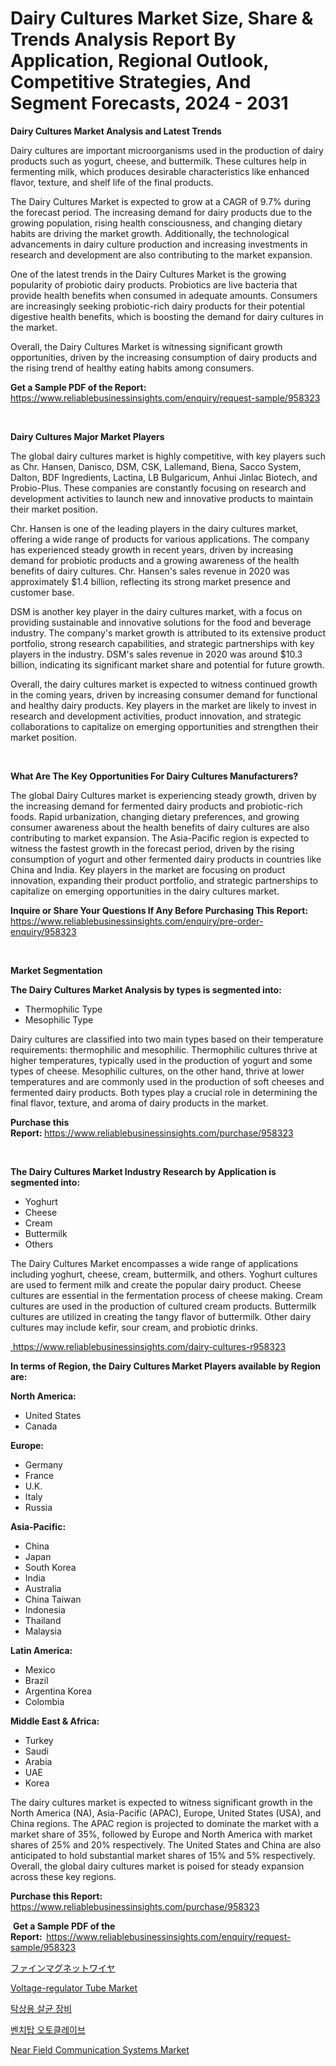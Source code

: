 <p><h1>Dairy Cultures Market Size, Share & Trends Analysis Report By Application, Regional Outlook, Competitive Strategies, And Segment Forecasts, 2024 - 2031</h1></p><p><strong>Dairy Cultures Market Analysis and Latest Trends</strong></p>
<p><p>Dairy cultures are important microorganisms used in the production of dairy products such as yogurt, cheese, and buttermilk. These cultures help in fermenting milk, which produces desirable characteristics like enhanced flavor, texture, and shelf life of the final products.</p><p>The Dairy Cultures Market is expected to grow at a CAGR of 9.7% during the forecast period. The increasing demand for dairy products due to the growing population, rising health consciousness, and changing dietary habits are driving the market growth. Additionally, the technological advancements in dairy culture production and increasing investments in research and development are also contributing to the market expansion.</p><p>One of the latest trends in the Dairy Cultures Market is the growing popularity of probiotic dairy products. Probiotics are live bacteria that provide health benefits when consumed in adequate amounts. Consumers are increasingly seeking probiotic-rich dairy products for their potential digestive health benefits, which is boosting the demand for dairy cultures in the market.</p><p>Overall, the Dairy Cultures Market is witnessing significant growth opportunities, driven by the increasing consumption of dairy products and the rising trend of healthy eating habits among consumers.</p></p>
<p><strong>Get a Sample PDF of the Report:&nbsp;</strong> <a href="https://www.reliablebusinessinsights.com/enquiry/request-sample/958323">https://www.reliablebusinessinsights.com/enquiry/request-sample/958323</a></p>
<p>&nbsp;</p>
<p><strong>Dairy Cultures Major Market Players</strong></p>
<p><p>The global dairy cultures market is highly competitive, with key players such as Chr. Hansen, Danisco, DSM, CSK, Lallemand, Biena, Sacco System, Dalton, BDF Ingredients, Lactina, LB Bulgaricum, Anhui Jinlac Biotech, and Probio-Plus. These companies are constantly focusing on research and development activities to launch new and innovative products to maintain their market position.</p><p>Chr. Hansen is one of the leading players in the dairy cultures market, offering a wide range of products for various applications. The company has experienced steady growth in recent years, driven by increasing demand for probiotic products and a growing awareness of the health benefits of dairy cultures. Chr. Hansen's sales revenue in 2020 was approximately $1.4 billion, reflecting its strong market presence and customer base.</p><p>DSM is another key player in the dairy cultures market, with a focus on providing sustainable and innovative solutions for the food and beverage industry. The company's market growth is attributed to its extensive product portfolio, strong research capabilities, and strategic partnerships with key players in the industry. DSM's sales revenue in 2020 was around $10.3 billion, indicating its significant market share and potential for future growth.</p><p>Overall, the dairy cultures market is expected to witness continued growth in the coming years, driven by increasing consumer demand for functional and healthy dairy products. Key players in the market are likely to invest in research and development activities, product innovation, and strategic collaborations to capitalize on emerging opportunities and strengthen their market position.</p></p>
<p>&nbsp;</p>
<p><strong>What Are The Key Opportunities For Dairy Cultures Manufacturers?</strong></p>
<p><p>The global Dairy Cultures market is experiencing steady growth, driven by the increasing demand for fermented dairy products and probiotic-rich foods. Rapid urbanization, changing dietary preferences, and growing consumer awareness about the health benefits of dairy cultures are also contributing to market expansion. The Asia-Pacific region is expected to witness the fastest growth in the forecast period, driven by the rising consumption of yogurt and other fermented dairy products in countries like China and India. Key players in the market are focusing on product innovation, expanding their product portfolio, and strategic partnerships to capitalize on emerging opportunities in the dairy cultures market.</p></p>
<p><strong>Inquire or Share Your Questions If Any Before Purchasing This Report:</strong> <a href="https://www.reliablebusinessinsights.com/enquiry/pre-order-enquiry/958323">https://www.reliablebusinessinsights.com/enquiry/pre-order-enquiry/958323</a></p>
<p>&nbsp;</p>
<p><strong>Market Segmentation</strong></p>
<p><strong>The Dairy Cultures Market Analysis by types is segmented into:</strong></p>
<p><ul><li>Thermophilic Type</li><li>Mesophilic Type</li></ul></p>
<p><p>Dairy cultures are classified into two main types based on their temperature requirements: thermophilic and mesophilic. Thermophilic cultures thrive at higher temperatures, typically used in the production of yogurt and some types of cheese. Mesophilic cultures, on the other hand, thrive at lower temperatures and are commonly used in the production of soft cheeses and fermented dairy products. Both types play a crucial role in determining the final flavor, texture, and aroma of dairy products in the market.</p></p>
<p><strong>Purchase this Report:&nbsp;</strong><a href="https://www.reliablebusinessinsights.com/purchase/958323">https://www.reliablebusinessinsights.com/purchase/958323</a></p>
<p>&nbsp;</p>
<p><strong>The Dairy Cultures Market Industry Research by Application is segmented into:</strong></p>
<p><ul><li>Yoghurt</li><li>Cheese</li><li>Cream</li><li>Buttermilk</li><li>Others</li></ul></p>
<p><p>The Dairy Cultures Market encompasses a wide range of applications including yoghurt, cheese, cream, buttermilk, and others. Yoghurt cultures are used to ferment milk and create the popular dairy product. Cheese cultures are essential in the fermentation process of cheese making. Cream cultures are used in the production of cultured cream products. Buttermilk cultures are utilized in creating the tangy flavor of buttermilk. Other dairy cultures may include kefir, sour cream, and probiotic drinks.</p></p>
<p><a href="https://www.reliablebusinessinsights.com/dairy-cultures-r958323">&nbsp;https://www.reliablebusinessinsights.com/dairy-cultures-r958323</a></p>
<p><strong>In terms of Region, the Dairy Cultures Market Players available by Region are:</strong></p>
<p>
    <p> <strong> North America: </strong>
        <ul>
            <li>United States</li>
            <li>Canada</li>
        </ul>
        </p> 
    <p> <strong> Europe: </strong>
        <ul>
            <li>Germany</li>
            <li>France</li>
            <li>U.K.</li>
            <li>Italy</li>
            <li>Russia</li>
        </ul>
        </p> 
    <p> <strong> Asia-Pacific: </strong>
        <ul>
            <li>China</li>
            <li>Japan</li>
            <li>South Korea</li>
            <li>India</li>
            <li>Australia</li>
            <li>China Taiwan</li>
            <li>Indonesia</li>
            <li>Thailand</li>
            <li>Malaysia</li>
        </ul>
        </p> 
    <p> <strong> Latin America: </strong>
        <ul>
            <li>Mexico</li>
            <li>Brazil</li>
            <li>Argentina Korea</li>
            <li>Colombia</li>
        </ul>
        </p> 
    <p> <strong> Middle East & Africa: </strong>
        <ul>
            <li>Turkey</li>
            <li>Saudi</li>
            <li>Arabia</li>
            <li>UAE</li>
            <li>Korea</li>
        </ul>
    </p>
    </p>
<p><p>The dairy cultures market is expected to witness significant growth in the North America (NA), Asia-Pacific (APAC), Europe, United States (USA), and China regions. The APAC region is projected to dominate the market with a market share of 35%, followed by Europe and North America with market shares of 25% and 20% respectively. The United States and China are also anticipated to hold substantial market shares of 15% and 5% respectively. Overall, the global dairy cultures market is poised for steady expansion across these key regions.</p></p>
<p><strong>Purchase this Report: </strong><a href="https://www.reliablebusinessinsights.com/purchase/958323">https://www.reliablebusinessinsights.com/purchase/958323</a></p>
<p>&nbsp;<strong>Get a Sample PDF of the Report:&nbsp;&nbsp;</strong><a href="https://www.reliablebusinessinsights.com/enquiry/request-sample/958323">https://www.reliablebusinessinsights.com/enquiry/request-sample/958323</a></p>
<p><strong></strong></p>
<p><p><a href="https://github.com/mm14022023/Market-Research-Report-List-1/blob/main/3783123150763.md">ファインマグネットワイヤ</a></p><p><a href="https://github.com/Seman3302/Market-Research-Report-List-1/blob/main/voltage-regulator-tube-market.md">Voltage-regulator Tube Market</a></p><p><a href="https://github.com/ConstantinVon/Market-Research-Report-List-1/blob/main/3603619160684.md">탁상용 살균 장비</a></p><p><a href="https://github.com/sammyUltyylrich9067856/Market-Research-Report-List-2/blob/main/7380616160683.md">벤치탑 오토클레이브</a></p><p><a href="https://github.com/LaceyZemlak1/Market-Research-Report-List-1/blob/main/near-field-communication-systems-market.md">Near Field Communication Systems Market</a></p></p>